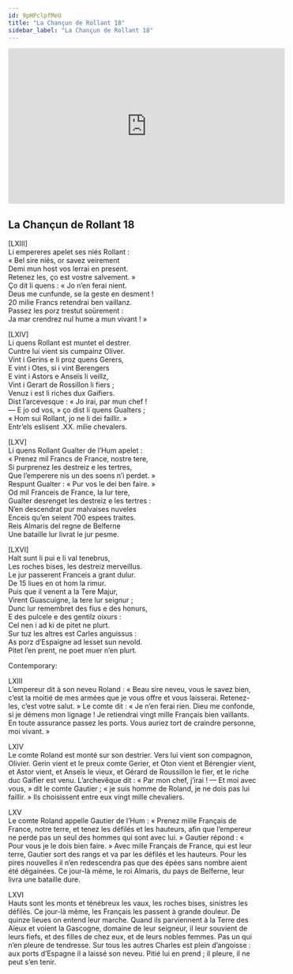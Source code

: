 ```yaml
---
id: 9pHPclpfMeU
title: "La Chançun de Rollant 18"
sidebar_label: "La Chançun de Rollant 18"
---
```


<div class="video-float-container">
  <iframe
    width="560"
    height="315"
    src="https://www.youtube.com/embed/9pHPclpfMeU"
    title="YouTube video player"
    frameborder="0"
    allow="accelerometer; autoplay; clipboard-write; encrypted-media; gyroscope; picture-in-picture; web-share"
    referrerpolicy="strict-origin-when-cross-origin"
    allowfullscreen
  ></iframe>
</div>

## La Chançun de Rollant 18

[LXIII]  
Li empereres apelet ses niés Rollant :  
« Bel sire niés, or savez veirement  
Demi mun host vos lerrai en present.  
Retenez les, ço est vostre salvement. »  
Ço dit li quens : « Jo n’en ferai nient.  
Deus me cunfunde, se la geste en desment !  
20 milie Francs retendrai ben vaillanz.  
Passez les porz trestut soürement :  
Ja mar crendrez nul hume a mun vivant ! »

[LXIV]  
Li quens Rollant est muntet el destrer.  
Cuntre lui vient sis cumpainz Oliver.  
Vint i Gerins e li proz quens Gerers,  
E vint i Otes, si i vint Berengers  
E vint i Astors e Anseïs li veillz,  
Vint i Gerart de Rossillon li fiers ;  
Venuz i est li riches dux Gaifiers.  
Dist l’arcevesque : « Jo irai, par mun chef !  
— E jo od vos, » ço dist li quens Gualters ;  
« Hom sui Rollant, jo ne li dei faillir. »  
Entr’els eslisent .XX. milie chevalers.

[LXV]  
Li quens Rollant Gualter de l’Hum apelet :  
« Prenez mil Francs de France, nostre tere,  
Si purprenez les destreiz e les tertres,  
Que l’emperere nis un des soens n’i perdet. »  
Respunt Gualter : « Pur vos le dei ben faire. »  
Od mil Franceis de France, la lur tere,  
Gualter desrenget les destreiz e les tertres :  
N’en descendrat pur malvaises nuveles  
Enceis qu’en seient 700 espees traites.  
Reis Almaris del regne de Belferne  
Une bataille lur livrat le jur pesme.

[LXVI]  
Halt sunt li pui e li val tenebrus,  
Les roches bises, les destreiz merveillus.  
Le jur passerent Franceis a grant dulur.  
De 15 liues en ot hom la rimur.  
Puis que il venent a la Tere Majur,  
Virent Guascuigne, la tere lur seignur ;  
Dunc lur remembret des fius e des honurs,  
E des pulcele e des gentilz oixurs :  
Cel nen i ad ki de pitet ne plurt.  
Sur tuz les altres est Carles anguissus :  
As porz d’Espaigne ad lesset sun nevold.  
Pitet l’en prent, ne poet muer n’en plurt.

Contemporary:

LXIII  
L’empereur dit à son neveu Roland : « Beau sire neveu, vous le savez bien, c’est la moitié de mes armées que je vous offre et vous laisserai. Retenez-les, c’est votre salut. » Le comte dit : « Je n’en ferai rien. Dieu me confonde, si je démens mon lignage ! Je retiendrai vingt mille Français bien vaillants. En toute assurance passez les ports. Vous auriez tort de craindre personne, moi vivant. »

LXIV  
Le comte Roland est monté sur son destrier. Vers lui vient son compagnon, Olivier. Gerin vient et le preux comte Gerier, et Oton vient et Bérengier vient, et Astor vient, et Anseïs le vieux, et Gérard de Roussillon le fier, et le riche duc Gaifier est venu. L’archevêque dit : « Par mon chef, j’irai ! — Et moi avec vous, » dit le comte Gautier ; « je suis homme de Roland, je ne dois pas lui faillir. » Ils choisissent entre eux vingt mille chevaliers.

LXV  
Le comte Roland appelle Gautier de l’Hum : « Prenez mille Français de France, notre terre, et tenez les défilés et les hauteurs, afin que l’empereur ne perde pas un seul des hommes qui sont avec lui. » Gautier répond : « Pour vous je le dois bien faire. » Avec mille Français de France, qui est leur terre, Gautier sort des rangs et va par les défilés et les hauteurs. Pour les pires nouvelles il n’en redescendra pas que des épées sans nombre aient été dégainées. Ce jour-là même, le roi Almaris, du pays de Belferne, leur livra une bataille dure.

LXVI  
Hauts sont les monts et ténébreux les vaux, les roches bises, sinistres les défilés. Ce jour-là même, les Français les passent à grande douleur. De quinze lieues on entend leur marche. Quand ils parviennent à la Terre des Aïeux et voient la Gascogne, domaine de leur seigneur, il leur souvient de leurs fiefs, et des filles de chez eux, et de leurs nobles femmes. Pas un qui n’en pleure de tendresse. Sur tous les autres Charles est plein d’angoisse : aux ports d’Espagne il a laissé son neveu. Pitié lui en prend ; il pleure, il ne peut s’en tenir.
